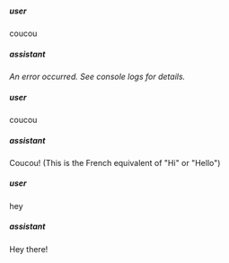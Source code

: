 ##### user
coucou

##### assistant
*An error occurred. See console logs for details.*

##### user
coucou

##### assistant
Coucou!  (This is the French equivalent of \"Hi\" or \"Hello\")

##### user
hey

##### assistant
Hey there!
